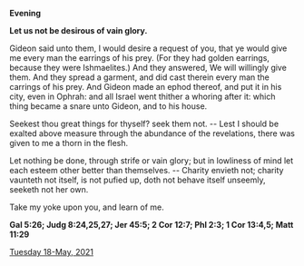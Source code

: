 **Evening**

**Let us not be desirous of vain glory.**
 
Gideon said unto them, I would desire a request of you, that ye would give me every man the earrings of his prey. (For they had golden earrings, because they were Ishmaelites.) And they answered, We will willingly give them. And they spread a garment, and did cast therein every man the carrings of his prey. And Gideon made an ephod thereof, and put it in his city, even in Ophrah: and all Israel went thither a whoring after it: which thing became a snare unto Gideon, and to his house.
 
Seekest thou great things for thyself? seek them not. -- Lest I should be exalted above measure through the abundance of the revelations, there was given to me a thorn in the flesh.
 
Let nothing be done, through strife or vain glory; but in lowliness of mind let each esteem other better than themselves. -- Charity envieth not; charity vaunteth not itself, is not pufied up, doth not behave itself unseemly, seeketh not her own.
 
Take my yoke upon you, and learn of me.  

**Gal 5:26; Judg 8:24,25,27; Jer 45:5; 2 Cor 12:7; Phl 2:3; 1 Cor 13:4,5; Matt 11:29**

[Tuesday 18-May, 2021](https://t.me/daily_light)
